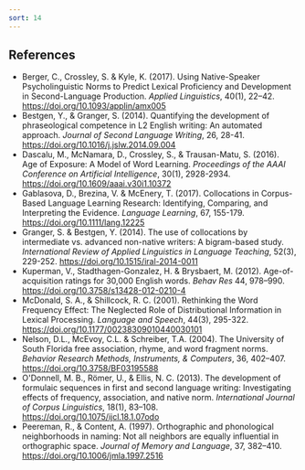 ```yaml
---
sort: 14
---
```


## References

- Berger, C., Crossley, S. & Kyle, K. (2017). Using Native-Speaker Psycholinguistic Norms to Predict Lexical Proficiency and Development in Second-Language Production. *Applied Linguistics*, 40(1), 22–42. https://doi.org/10.1093/applin/amx005
- Bestgen, Y., & Granger, S. (2014). Quantifying the development of phraseological competence in L2 English writing: An automated approach. *Journal of Second Language Writing*, 26, 28-41. https://doi.org/10.1016/j.jslw.2014.09.004
- Dascalu, M., McNamara, D., Crossley, S., & Trausan-Matu, S. (2016). Age of Exposure: A Model of Word Learning. *Proceedings of the AAAI Conference on Artificial Intelligence*, 30(1), 2928-2934. https://doi.org/10.1609/aaai.v30i1.10372
- Gablasova, D., Brezina, V. & McEnery, T. (2017). Collocations in Corpus-Based Language Learning Research: Identifying, Comparing, and Interpreting the Evidence. *Language Learning*, 67, 155-179. https://doi.org/10.1111/lang.12225
- Granger, S. & Bestgen, Y. (2014). The use of collocations by intermediate vs. advanced non-native writers: A bigram-based study. *International Review of Applied Linguistics in Language Teaching*, 52(3), 229-252. https://doi.org/10.1515/iral-2014-0011
- Kuperman, V., Stadthagen-Gonzalez, H. & Brysbaert, M. (2012). Age-of-acquisition ratings for 30,000 English words. *Behav Res* 44, 978–990. https://doi.org/10.3758/s13428-012-0210-4
- McDonald, S. A., & Shillcock, R. C. (2001). Rethinking the Word Frequency Effect: The Neglected Role of Distributional Information in Lexical Processing. *Language and Speech*, 44(3), 295-322. https://doi.org/10.1177/00238309010440030101
- Nelson, D.L., McEvoy, C.L. & Schreiber, T.A. (2004). The University of South Florida free association, rhyme, and word fragment norms. *Behavior Research Methods, Instruments, & Computers*, 36, 402–407. https://doi.org/10.3758/BF03195588
- O'Donnell, M. B., Römer, U., & Ellis, N. C. (2013). The development of formulaic sequences in first and second language writing: Investigating effects of frequency, association, and native norm. *International Journal of Corpus Linguistics*, 18(1), 83–108. https://doi.org/10.1075/ijcl.18.1.07odo
- Peereman, R., & Content, A. (1997). Orthographic and phonological neighborhoods in naming: Not all neighbors are equally influential in orthographic space. *Journal of Memory and Language*, 37, 382–410. https://doi.org/10.1006/jmla.1997.2516
